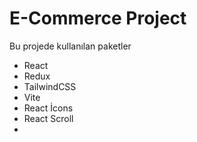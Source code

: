 # E-Commerce Project 

  Bu projede kullanılan paketler
   - React
   - Redux
   - TailwindCSS
   - Vite
   - React İcons
   - React Scroll
   - 
